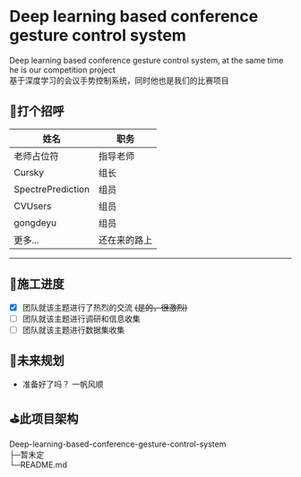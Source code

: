 # Deep learning based conference gesture control system
 Deep learning based conference gesture control system, at the same time he is our competition project</br>
 基于深度学习的会议手势控制系统，同时他也是我们的比赛项目</br>
 
 ## 🌹打个招呼

|   姓名   | 职务    |
| ---- | ---- |
|   老师占位符     |   指导老师  |
|  Cursky    |   组长  |
|   SpectrePrediction     |   组员  |
|   CVUsers     |   组员  |
|   gongdeyu     |   组员  |
|  更多...    |   还在来的路上   |

***

## 🔨施工进度
- [x] 团队就该主题进行了热烈的交流 ~~(是的，很激烈)~~
- [ ] 团队就该主题进行调研和信息收集
- [ ] 团队就该主题进行数据集收集

## 📖未来规划
- 准备好了吗？ 一帆风顺


## ⛳此项目架构
Deep-learning-based-conference-gesture-control-system</br>
 ├─暂未定</br>
 └─README.md</br>
